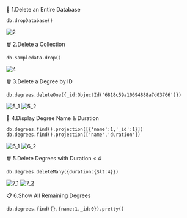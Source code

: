 🧹 1.Delete an Entire Database

~~~
db.dropDatabase()
~~~

![2](https://github.com/user-attachments/assets/ee5b7843-5a71-41b3-9489-fa14da1eb261)

🗑️ 2.Delete a Collection

~~~
db.sampledata.drop()
~~~

![4](https://github.com/user-attachments/assets/e038a826-b9d5-4060-97b8-fbd30dea41a5)

🗑️ 3.Delete a Degree by ID

~~~
db.degrees.deleteOne({_id:ObjectId('6818c59a10694888a7d03766')})
~~~

![5_1](https://github.com/user-attachments/assets/cffd1ab5-b3ac-42b3-9868-a9d92aaaf2c4)
![5_2](https://github.com/user-attachments/assets/716eb3b2-fcc7-4bd8-8e51-d543a6e791af)


👀 4.Display Degree Name & Duration

~~~
db.degrees.find().projection([{'name':1,'_id':1}])
db.degrees.find().projection(['name','duration'])
~~~

![6_1](https://github.com/user-attachments/assets/a99e0b7d-4e25-4fc6-883b-3c337ef437a8)
![6_2](https://github.com/user-attachments/assets/71eaa70a-4ec0-438a-a4c4-f9f58564fb9f)




🗑️ 5.Delete Degrees with Duration < 4


~~~
db.degrees.deleteMany({duration:{$lt:4}})
~~~

![7_1](https://github.com/user-attachments/assets/805edc87-3bb3-4d09-8aa3-808e4592630e)
![7_2](https://github.com/user-attachments/assets/42ea57c1-0ae9-4fff-bc1d-33c0ea79a4b2)

📋 6.Show All Remaining Degrees

~~~
db.degrees.find({},{name:1,_id:0}).pretty()
~~~



